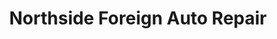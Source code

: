 ---
title: "Northside Foreign Auto Repair"
url: /east-rochester/northside-foreign-auto-repair/
shop: car repair
---